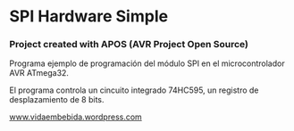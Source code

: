 
# SPI Hardware Simple

### Project created with APOS (AVR Project Open Source)

Programa ejemplo de programación del módulo SPI en el microcontrolador AVR ATmega32.

El programa controla un cincuito integrado 74HC595, un registro de desplazamiento de 8 bits.


www.vidaembebida.wordpress.com

